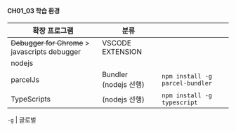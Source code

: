 #### CH01_03 학습 환경

| 확장 프로그램                                        | 분류                   |                                 |
| ---------------------------------------------- | -------------------- | ------------------------------- |
| ~~Debugger for Chrome~~ > javascripts debugger | VSCODE EXTENSION     |                                 |
| nodejs                                         |                      |                                 |
| parcelJs                                       | Bundler  (nodejs 선행) | `npm install -g parcel-bundler` |
| TypeScripts                                    | (nodejs 선행)          | `npm install -g typescript`     |

`-g` | 글로벌

